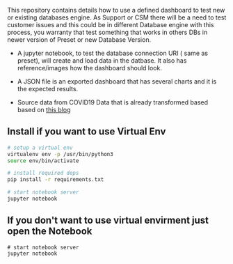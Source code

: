 This repository contains details how to use a defined dashboard to test new or existing databases engine.
As Support or CSM there will be a need to test customer issues and this could be in different Database engine with this process, you warranty that test something that works in others DBs in newer version of Preset or new Database Version. 

- A jupyter notebook, to test the database connection URI ( same as preset), will create and load data in the datbase. It also has reference/images how the dashboard should look. 

- A JSON file is an exported dashboard that has several charts and it is the expected results. 

- Source data from COVID19 Data that is already transformed based based on [this blog](https://preset.io/blog/2020-03-12-corona-virus/)


## Install if you want to use Virtual Env 
```bash
# setup a virtual env
virtualenv env -p /usr/bin/python3
source env/bin/activate

# install required deps
pip install -r requirements.txt

# start notebook server
jupyter notebook
```

## If you don't want to use virtual envirment just open the Notebook 
```
# start notebook server
jupyter notebook
```
